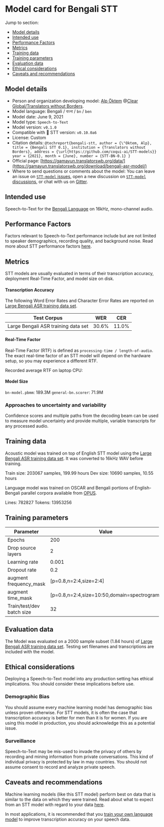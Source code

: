 # Model card for Bengali STT

Jump to section:

- [Model details](#model-details)
- [Intended use](#intended-use)
- [Performance Factors](#performance-factors)
- [Metrics](#metrics)
- [Training data](#training-data)
- [Training parameters](#training-parameters)
- [Evaluation data](#evaluation-data)
- [Ethical considerations](#ethical-considerations)
- [Caveats and recommendations](#caveats-and-recommendations)

## Model details

- Person and organization developing model: [Alp Öktem](https://alpoktem.github.io/) @[Clear Global/Translators without Borders](https://clearglobal.org/).
- Model language: Bengali / বাংলা / `bn` / `ben`
- Model date: June 9, 2021
- Model type: `Speech-to-Text`
- Model version: `v0.1.0`
- Compatible with 🐸 STT version: `v0.10.0a6`
- License: Custom
- Citation details: `@techreport{bengali-stt, author = {\"Oktem, Alp}, title = {Bengali STT 0.1}, institution = {Translators without Borders}, address = {\url{https://github.com/coqui-ai/STT-models}} year = {2021}, month = {June}, number = {STT-BN-0.1} }`
- Official page: [https://gamayun.translatorswb.org/data/](https://gamayun.translatorswb.org/download/bengali-asr-model/)
- Where to send questions or comments about the model: You can leave an issue on [`STT-model` issues](https://github.com/coqui-ai/STT-models/issues), open a new discussion on [`STT-model` discussions](https://github.com/coqui-ai/STT-models/discussions), or chat with us on [Gitter](https://gitter.im/coqui-ai/).

## Intended use

Speech-to-Text for the [Bengali Language](https://en.wikipedia.org/wiki/Bengali_language) on 16kHz, mono-channel audio.

## Performance Factors

Factors relevant to Speech-to-Text performance include but are not limited to speaker demographics, recording quality, and background noise. Read more about STT performance factors [here](https://stt.readthedocs.io/en/latest/DEPLOYMENT.html#how-will-a-model-perform-on-my-data).

## Metrics

STT models are usually evaluated in terms of their transcription accuracy, deployment Real-Time Factor, and model size on disk.

#### Transcription Accuracy

The following Word Error Rates and Character Error Rates are reported on [Large Bengali ASR training data set](https://www.openslr.org/53/). 

|Test Corpus|WER|CER|
|-----------|---|---|
|Large Bengali ASR training data set|30.6\%|11.0\%|

#### Real-Time Factor

Real-Time Factor (RTF) is defined as `processing-time / length-of-audio`. The exact real-time factor of an STT model will depend on the hardware setup, so you may experience a different RTF.

Recorded average RTF on laptop CPU: ` `

#### Model Size

`bn-model.pbmm`: 189.3M
`general-bn.scorer`: 71.9M

### Approaches to uncertainty and variability

Confidence scores and multiple paths from the decoding beam can be used to measure model uncertainty and provide multiple, variable transcripts for any processed audio.

## Training data

Acoustic model was trained on top of English STT model using the [Large Bengali ASR training data set](https://www.openslr.org/53/). It was converted to 16kHz WAV before training. 

Train size: 203067 samples, 199.99 hours
Dev size: 10690 samples, 10.55 hours

Language model was trained on OSCAR and Bengali portions of English-Bengali parallel corpora available from [OPUS](https://opus.nlpl.eu/). 

Lines: 782827 
Tokens: 13953256

## Training parameters

|Parameter|Value|
|---------|-----|
|Epochs|200|
|Drop source layers|2|
|Learning rate|0.001|
|Dropout rate|0.2|
|augment frequency_mask|[p=0.8,n=2:4,size=2:4]|
|augment time_mask|[p=0.8,n=2:4,size=10:50,domain=spectrogram] |
|Train/test/dev batch size|32|

## Evaluation data

The Model was evaluated on a 2000 sample subset (1.84 hours) of [Large Bengali ASR training data set](https://www.openslr.org/53/). Testing set filenames and transcriptions are included with the model.

## Ethical considerations

Deploying a Speech-to-Text model into any production setting has ethical implications. You should consider these implications before use.

### Demographic Bias

You should assume every machine learning model has demographic bias unless proven otherwise. For STT models, it is often the case that transcription accuracy is better for men than it is for women. If you are using this model in production, you should acknowledge this as a potential issue.

### Surveillance

Speech-to-Text may be mis-used to invade the privacy of others by recording and mining information from private conversations. This kind of individual privacy is protected by law in may countries. You should not assume consent to record and analyze private speech.

## Caveats and recommendations

Machine learning models (like this STT model) perform best on data that is similar to the data on which they were trained. Read about what to expect from an STT model with regard to your data [here](https://stt.readthedocs.io/en/latest/DEPLOYMENT.html#how-will-a-model-perform-on-my-data). 

In most applications, it is recommended that you [train your own language model](https://stt.readthedocs.io/en/latest/LANGUAGE_MODEL.html) to improve transcription accuracy on your speech data.

